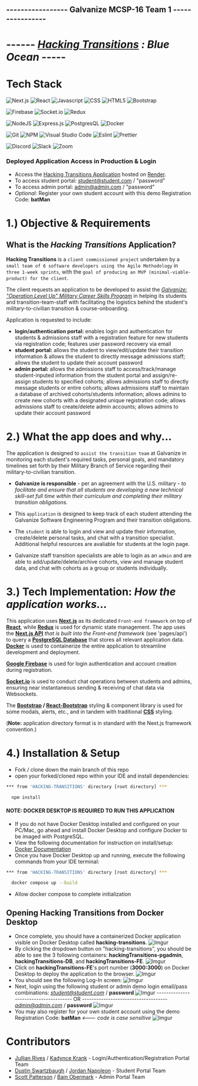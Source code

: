 ## ----------------- Galvanize MCSP-16 Team 1 ----------------

# ------ _[Hacking Transitions](https://hacking-transitions-webservice.onrender.com/) : Blue Ocean_ -----
#

# Tech Stack

![Next.js](https://img.shields.io/badge/next.js-000000?style=for-the-badge&logo=nextdotjs&logoColor=white)
![React](https://camo.githubusercontent.com/ab4c3c731a174a63df861f7b118d6c8a6c52040a021a552628db877bd518fe84/68747470733a2f2f696d672e736869656c64732e696f2f62616467652f72656163742d2532333230323332612e7376673f7374796c653d666f722d7468652d6261646765266c6f676f3d7265616374266c6f676f436f6c6f723d253233363144414642)
![Javascript](https://camo.githubusercontent.com/93c855ae825c1757f3426f05a05f4949d3b786c5b22d0edb53143a9e8f8499f6/68747470733a2f2f696d672e736869656c64732e696f2f62616467652f4a6176615363726970742d3332333333303f7374796c653d666f722d7468652d6261646765266c6f676f3d6a617661736372697074266c6f676f436f6c6f723d463744463145)
![CSS](https://camo.githubusercontent.com/e6b67b27998fca3bccf4c0ee479fc8f9de09d91f389cccfbe6cb1e29c10cfbd7/68747470733a2f2f696d672e736869656c64732e696f2f62616467652f637373332d2532333135373242362e7376673f7374796c653d666f722d7468652d6261646765266c6f676f3d63737333266c6f676f436f6c6f723d7768697465)
![HTML5](https://camo.githubusercontent.com/49fbb99f92674cc6825349b154b65aaf4064aec465d61e8e1f9fb99da3d922a1/68747470733a2f2f696d672e736869656c64732e696f2f62616467652f68746d6c352d2532334533344632362e7376673f7374796c653d666f722d7468652d6261646765266c6f676f3d68746d6c35266c6f676f436f6c6f723d7768697465)
![Bootstrap](https://camo.githubusercontent.com/b13ed67c809178963ce9d538175b02649800772be1ce0cb02da5879e5614e236/68747470733a2f2f696d672e736869656c64732e696f2f62616467652f426f6f7473747261702d3536334437433f7374796c653d666f722d7468652d6261646765266c6f676f3d626f6f747374726170266c6f676f436f6c6f723d7768697465)

![Firebase](https://img.shields.io/badge/firebase-ffca28?style=for-the-badge&logo=firebase&logoColor=black)
![Socket.io](https://img.shields.io/badge/Socket.io-010101?&style=for-the-badge&logo=Socket.io&logoColor=white)
![Redux](	https://img.shields.io/badge/Redux-593D88?style=for-the-badge&logo=redux&logoColor=white)

![NodeJS](https://img.shields.io/badge/node.js-6DA55F?style=for-the-badge&logo=node.js&logoColor=white)
![Express.js](https://img.shields.io/badge/Express.js-000000?style=for-the-badge&logo=express&logoColor=white)
![PostgresQL](https://camo.githubusercontent.com/29e7fc6c62f61f432d3852fbfa4190ff07f397ca3bde27a8196bcd5beae3ff77/68747470733a2f2f696d672e736869656c64732e696f2f62616467652f706f7374677265732d2532333331363139322e7376673f7374796c653d666f722d7468652d6261646765266c6f676f3d706f737467726573716c266c6f676f436f6c6f723d7768697465)
![Docker](https://camo.githubusercontent.com/63350538fde994bc287ccd4908809301e157980e6564bf78d2c5cec22c0a5914/68747470733a2f2f696d672e736869656c64732e696f2f62616467652f446f636b65722d3243413545303f7374796c653d666f722d7468652d6261646765266c6f676f3d646f636b6572266c6f676f436f6c6f723d7768697465)

![Git](https://img.shields.io/badge/git-%23F05033.svg?style=for-the-badge&logo=git&logoColor=white)
![NPM](https://img.shields.io/badge/NPM-%23000000.svg?style=for-the-badge&logo=npm&logoColor=white)
![Visual Studio Code](https://img.shields.io/badge/Visual_Studio_Code-0078D4?style=for-the-badge&logo=visual%20studio%20code&logoColor=white)
![Eslint](https://img.shields.io/badge/eslint-3A33D1?style=for-the-badge&logo=eslint&logoColor=white)
![Prettier](https://img.shields.io/badge/prettier-1A2C34?style=for-the-badge&logo=prettier&logoColor=F7BA3E)

![Discord](https://camo.githubusercontent.com/f868f43f3c084669121e55e633ca5c3e11d382872ab7db663789f5c736c71a43/68747470733a2f2f696d672e736869656c64732e696f2f62616467652f446973636f72642d3538363546323f7374796c653d666f722d7468652d6261646765266c6f676f3d646973636f7264266c6f676f436f6c6f723d7768697465)
![Slack](https://camo.githubusercontent.com/870d2945e15dde83583f64ea1f3f4471702e45bf30fa884412da74cb7731ae42/68747470733a2f2f696d672e736869656c64732e696f2f62616467652f536c61636b2d3441313534423f7374796c653d666f722d7468652d6261646765266c6f676f3d736c61636b266c6f676f436f6c6f723d7768697465)
![Zoom](https://camo.githubusercontent.com/c6c90c4d74d5fad08da3e2c31c556ea8a8b45a6bd5756b6e49111d9825cde56f/68747470733a2f2f696d672e736869656c64732e696f2f62616467652f5a6f6f6d2d3244384346463f7374796c653d666f722d7468652d6261646765266c6f676f3d7a6f6f6d266c6f676f436f6c6f723d7768697465)

### Deployed Application Access in Production & Login

- Access the [Hacking Transitions Application](https://hacking-transitions-webservice.onrender.com/) hosted on [Render](https://render.com/).
- To access student portal: student@student.com / "password"
- To access admin portal: admin@admin.com / "password"
- _Optional:_ Register your own student account with this demo Registration Code: **batMan**

# 1.) Objective & Requirements

## What is the _Hacking Transitions_ Application?

**Hacking Transitions** is a `client commissioned project` undertaken by a `small team of 6 software developers using the Agile Methodology` in `three 1-week sprints`, with the `goal of producing an MVP (minimal-viable-product) for the client`.

The client requests an application to be developed to assist the _[Galvanize: "Operation Level Up" Military Career Skills Program](https://www.eventbrite.com/e/operation-level-up-career-skills-program-info-session-tickets-150113466419)_ in helping its students and transition-team-staff with facilitating the logistics behind the student's military-to-civilian transition & course-onboarding.

Application is requested to include:

- **login/authentication portal:** enables login and authentication for students & admissions staff with a registration feature for new students via registration code; features user password recovery via email
- **student portal:** allows the student to view/edit/update their transition information & allows the student to directly message admissions staff; allows the student to update their account password
- **admin portal:** allows the admissions staff to access/track/manage student-inputed information from the student portal and assign/re-assign students to specified cohorts; allows admissions staff to directly message students or entire cohorts; allows admissions staff to maintain a database of archived cohorts/students information; allows admins to create new cohorts with a designated unique registration code; allows admissions staff to create/delete admin accounts; allows admins to update their account password

# 2.) What the app does and why...

The application is designed to `assist the transition team` at Galvanize in monitoring each student's required tasks, personal goals, and mandatory timelines set forth by their Military Branch of Service regarding their military-to-civilian transition.

- **Galvanize is responsible** - per an agreement with the U.S. military - _to facilitate and ensure that all students are developing a new technical skill-set full time within their curriculum and completing their military transition obligations._

- This `application` is designed to keep track of each student attending the Galvanize Software Engineering Program and their transition obligations.

- The `student` is able to login and view and update their information, create/delete personal tasks, and chat with a transition specialist. Additional helpful resources are avaliable for students at the login page.

- Galvanize staff transition specialists are able to login as an `admin` and are able to add/update/delete/archive cohorts, view and manage student data, and chat with cohorts as a group or students individually.

# 3.) Tech Implementation: _How the application works..._

This application uses **[Next.js](https://nextjs.org/)** as its dedicated `Front-end framework` on top of **[React](https://reactjs.org/)**, while **[Redux](https://redux.js.org/)** is used for dynamic state management. The app uses the **[Next.js API](https://nextjs.org/docs/api-routes/introduction)** _that is built into the Front-end framework_ (see 'pages/api') to query a **[PostgreSQL Database](https://www.postgresql.org/)** that stores all relevant application data. **[Docker](https://www.docker.com/)** is used to containerize the entire application to streamline development and deployment.

**[Google Firebase](https://firebase.google.com/)** is used for login authentication and account creation during registration.

**[Socket.io](https://socket.io/)** is used to conduct chat operations between students and admins, ensuring near instantaneous sending & receiving of chat data via Websockets.

The **[Bootstrap](https://getbootstrap.com/) / [React-Bootstrap](https://react-bootstrap.github.io/)** styling & component library is used for some modals, alerts, etc., and in tandem with traditional **[CSS](https://developer.mozilla.org/en-US/docs/Web/CSS)** styling.

(**Note:** application directory format is in standard with the Next.js framework convention.)

# 4.) Installation & Setup

- Fork / clone down the main branch of this repo
- open your forked/cloned repo within your IDE and install dependencies:

```bash
*** from 'HACKING-TRANSITIONS' directory [root directory] ***

  npm install
```

#### **NOTE:** DOCKER DESKTOP IS REQUIRED TO RUN THIS APPLICATION

- If you do not have Docker Desktop installed and configured on your PC/Mac, go ahead and install Docker Desktop and configure Docker to be imaged with PostgreSQL.
- View the following documentation for instruction on install/setup: [Docker Documentation](https://docs.docker.com/)
- Once you have Docker Desktop up and running, execute the following commands from your IDE terminal:

```bash
*** from 'HACKING-TRANSITIONS' directory [root directory] ***

  docker compose up --build

```

- Allow docker compose to complete initialization

## Opening **Hacking Transitions** from Docker Desktop

- Once complete, you should have a containerized Docker application visible on Docker Desktop called **hacking-transitions**.
  ![Imgur](https://i.imgur.com/qjRFw2V.png)
- By clicking the dropdown button on "hacking-transitions", you should be able to see the 3 following containers: **hackingTransitions-pgadmin**, **hackingTransitions-DB**, and **hackingTransitions-FE**.
  ![Imgur](https://i.imgur.com/Vb30XE2.gif)
- Click on **hackingTransitions-FE**'s port number (**3000:3000**) on Docker Desktop to deploy the application to the browser.
  ![Imgur](https://i.imgur.com/qc8lm4k.gif)
- You should see the following Log-In screen:
  ![Imgur](https://i.imgur.com/DAfurAI.png)
- Next, login using the following student or admin demo login email/pass combinations:
  *student@student.com* / **password**
  ![Imgur](https://i.imgur.com/hRCPUJ1.gif)
  -------------------------------------- OR ------------------------------------  
   *admin@admin.com* / **password**
  ![Imgur](https://i.imgur.com/OZPWtvv.gif)
- You may also register for your own student account using the demo Registration Code: **batMan** _<--- code is case sensitive_
  ![Imgur](https://i.imgur.com/XVJacfZ.gif)

# Contributors

- [Jullian Rives](https://github.com/jullianrives7) / [Kadynce Krank](https://github.com/kadync3) - Login/Authentication/Registration Portal Team
- [Dustin Swartzbaugh](https://github.com/Swartz-D) / [Jordan Napoleon](https://github.com/jordannapoleon) - Student Portal Team
- [Scott Patterson](https://github.com/Enzinoman) / [Bain Obermark](https://github.com/SCP-714) - Admin Portal Team
